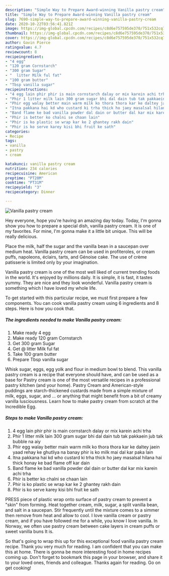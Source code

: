 ```yaml
---
description: "Simple Way to Prepare Award-winning Vanilla pastry cream"
title: "Simple Way to Prepare Award-winning Vanilla pastry cream"
slug: 7690-simple-way-to-prepare-award-winning-vanilla-pastry-cream
date: 2020-10-22T03:56:41.821Z
image: https://img-global.cpcdn.com/recipes/c8d6e757595de370/751x532cq70/vanilla-pastry-cream-recipe-main-photo.jpg
thumbnail: https://img-global.cpcdn.com/recipes/c8d6e757595de370/751x532cq70/vanilla-pastry-cream-recipe-main-photo.jpg
cover: https://img-global.cpcdn.com/recipes/c8d6e757595de370/751x532cq70/vanilla-pastry-cream-recipe-main-photo.jpg
author: Gavin Pierce
ratingvalue: 4.7
reviewcount: 8
recipeingredient:
- "4 egg"
- "120 gram Cornstarch"
- "300 gram Sugar"
- "  litter Milk ful fat"
- "100 gram butter"
- "Tbsp vanilla sugar"
recipeinstructions:
- "4 egg lain phir phir is main cornstarch dalay or mix karein achi trha"
- "Phir 1 litter milk lain 300 gram sugar bhi dal dain tub tak pakkaein jub tak bubble na aiy"
- "Phir egg walay better main warm milk ko thora thora kar ke daltey jaein yaad rehay ke ghutliya na banay phir is ko milk mai dal kar paka lain"
- "Itna pakkana hai kd who custard ki trha thick ho jaey masalsal hilana hai thick honay ke bad flame off kar dain"
- "Band flame ke bad vanilla powder dal dain or butter dal kar mix karein achi trha"
- "Phir is better ko chalni se chaan lain"
- "Phir is ko plastic se wrap kar ke 2 ghantey rakh dain"
- "Phir is ko serve karey kisi bhi fruit ke sath"
categories:
- Recipe
tags:
- vanilla
- pastry
- cream

katakunci: vanilla pastry cream 
nutrition: 234 calories
recipecuisine: American
preptime: "PT20M"
cooktime: "PT31M"
recipeyield: "3"
recipecategory: Dinner

---
```



![Vanilla pastry cream](https://img-global.cpcdn.com/recipes/c8d6e757595de370/751x532cq70/vanilla-pastry-cream-recipe-main-photo.jpg)

Hey everyone, hope you're having an amazing day today. Today, I'm gonna show you how to prepare a special dish, vanilla pastry cream. It is one of my favorites. For mine, I'm gonna make it a little bit unique. This will be really delicious.

Place the milk, half the sugar and the vanilla bean in a saucepan over medium heat. Vanilla pastry cream can be used in profiteroles, or cream puffs, napoleons, éclairs, tarts, and Génoise cake. The use of crème patisserie is limited only by your imagination.

Vanilla pastry cream is one of the most well liked of current trending foods in the world. It's enjoyed by millions daily. It is simple, it is fast, it tastes yummy. They are nice and they look wonderful. Vanilla pastry cream is something which I have loved my whole life.


To get started with this particular recipe, we must first prepare a few components. You can cook vanilla pastry cream using 6 ingredients and 8 steps. Here is how you cook that.

<!--inarticleads1-->

##### The ingredients needed to make Vanilla pastry cream:

1. Make ready 4 egg
1. Make ready 120 gram Cornstarch
1. Get 300 gram Sugar
1. Get  @ litter Milk ful fat
1. Take 100 gram butter
1. Prepare Tbsp vanilla sugar


Whisk sugar, eggs, egg yolk and flour in medium bowl to blend. This vanilla pastry cream is a recipe that everyone should have, and can be used as a base for Pastry cream is one of the most versatile recipes in a professional pastry kitchen (and your home). Pastry Cream and American-style puddings are starch-thickened custards made from a simple mixture of milk, eggs, sugar, and … or anything that might benefit from a bit of creamy vanilla lusciousness. Learn how to make pastry cream from scratch at the Incredible Egg. 

<!--inarticleads2-->

##### Steps to make Vanilla pastry cream:

1. 4 egg lain phir phir is main cornstarch dalay or mix karein achi trha
1. Phir 1 litter milk lain 300 gram sugar bhi dal dain tub tak pakkaein jub tak bubble na aiy
1. Phir egg walay better main warm milk ko thora thora kar ke daltey jaein yaad rehay ke ghutliya na banay phir is ko milk mai dal kar paka lain
1. Itna pakkana hai kd who custard ki trha thick ho jaey masalsal hilana hai thick honay ke bad flame off kar dain
1. Band flame ke bad vanilla powder dal dain or butter dal kar mix karein achi trha
1. Phir is better ko chalni se chaan lain
1. Phir is ko plastic se wrap kar ke 2 ghantey rakh dain
1. Phir is ko serve karey kisi bhi fruit ke sath


PRESS piece of plastic wrap onto surface of pastry cream to prevent a &#34;skin&#34; from forming. Heat together cream, milk, sugar, a split vanilla bean, and salt in a saucepan. Stir frequently until the mixture comes to a simmer then remove from heat and allow to cool. I love vanilla cream or pastry cream, and if you have followed me for a while, you know I love vanilla. In Norway, we often use pastry cream between cake layers in cream puffs or sweet vanilla buns It is. 

So that's going to wrap this up for this exceptional food vanilla pastry cream recipe. Thank you very much for reading. I am confident that you can make this at home. There is gonna be more interesting food in home recipes coming up. Don't forget to bookmark this page in your browser, and share it to your loved ones, friends and colleague. Thanks again for reading. Go on get cooking!
